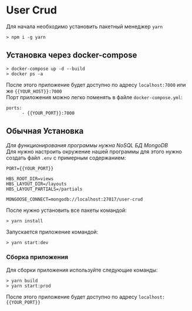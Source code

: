 # **User Crud**

Для начала необходимо установить пакетный менеджер `yarn`
~~~~
> npm i -g yarn
~~~~

## **Установка через docker-compose**
~~~~
> docker-compose up -d --build
> docker ps -a
~~~~
После этого приложение будет доступно по адресу `localhost:7000` или же `{{YOUR_HOST}}:7000` <br/>
Порт приложения можно легко поменять в файле `docker-compose.yml`:
~~~~
ports:
      - {{YOUR_PORT}}:7000
~~~~

## **Обычная Установка**
_Для функционирования программы нужна NoSQL БД MongoDB_ <br/>
Для нужно настроить окружение нашей программы для этого нужно создать файл `.env` с примерным содержанием:
~~~~
PORT={{YOUR_PORT}}

HBS_ROOT_DIR=views
HBS_LAYOUT_DIR=/layouts
HBS_LAYOUT_PARTIALS=/partials

MONGOOSE_CONNECT=mongodb://localhost:27017/user-crud
~~~~
После нужно установить все пакеты командой:
~~~~
> yarn install
~~~~
Запускается приложение командой:
~~~~
> yarn start:dev
~~~~

### **Сборка приложения**
Для сборки приложения используйте следующие команды:
~~~~
> yarn build
> yarn start:prod
~~~~
После этого приложение будет доступно по адресу `localhost:{{YOUR_PORT}}`
